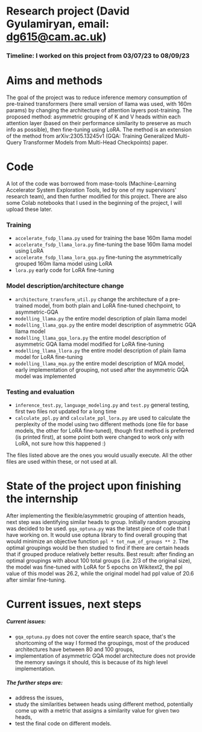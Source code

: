 # Research project (David Gyulamiryan, email: dg615@cam.ac.uk)

### Timeline: I worked on this project from 03/07/23 to 08/09/23

# Aims and methods
The goal of the project was to reduce inference memory consumption of pre-trained transformers (here small version of llama was used, with 160m params) by changing the architecture of attention layers post-training. The proposed method: asymmetric grouping of K and V heads within each attention layer (based on their performance similarity to preserve as much info as possible), then fine-tuning using LoRA. The method is an extension of the method from arXiv:2305.13245v1 (GQA: Training Generalized Multi-Query Transformer Models from Multi-Head Checkpoints) paper.

# Code
A lot of the code was borrowed from mase-tools (Machine-Learning Accelerator System Exploration Tools, led by one of my supervisors' research team), and then further modified for this project. There are also some Colab notebooks that I used in the beginning of the project, I will upload these later.

### Training
- `accelerate_fsdp_llama.py` used for training the base 160m llama model
- `accelerate_fsdp_llama_lora.py` fine-tuning the base 160m llama model using LoRA
- `accelerate_fsdp_llama_lora_gqa.py` fine-tuning the asymmetrically grouped 160m llama model using LoRA
- `lora.py` early code for LoRA fine-tuning

### Model description/architecture change
- `architecture_transform_util.py` change the architecture of a pre-trained model, from both plain and LoRA fine-tuned chechpoint, to asymmetric-GQA
- `modelling_llama.py` the entire model description of plain llama model 
- `modelling_llama_gqa.py` the entire model description of asymmetric GQA llama model
- `modelling_llama_gqa_lora.py` the entire model description of asymmetric GQA llama model modified for LoRA fine-tuning
- `modelling_llama_llora.py` the entire model description of plain llama model for LoRA fine-tuning
- `modelling_llama_mqa.py` the entire model description of MQA model, early implementation of grouping, not used after the asymmetric GQA model was implemented

### Testing and evaluation
- `inference_test.py`, `language_modeling.py` and `test.py` general testing, first two files not updated for a long time
- `calculate_ppl.py` and `calculate_ppl_lora.py` are used to calculate the perplexity of the model using two different methods (one file for base models, the other for LoRA fine-tuned), though first method is preferred (is printed first), at some point both were changed to work only with LoRA, not sure how this happened :)

The files listed above are the ones you would usually execute. All the other files are used within these, or not used at all.

# State of the project upon finishing the internship
After implementing the flexible/asymmetric grouping of attention heads, next step was identifying similar heads to group. Initially random grouping was decided to be used. `gqa_optuna.py` was the latest piece of code that I have working on. It would use optuna library to find overall grouping that would minimize an objective function `ppl * tot_num_of_groups ** 2`. The optimal groupings would be then studied to find if there are certain heads that if grouped produce relatively better results. Best result: after finding an optimal groupings with about 100 total groups (i.e. 2/3 of the original size), the model was fine-tuned with LoRA for 5 epochs on Wikitext2, the ppl value of this model was 26.2, while the original model had ppl value of 20.6 after similar fine-tuning.

# Current issues, next steps 
##### Current issues:
- `gqa_optuna.py` does not cover the entire search space, that's the shortcoming of the way I formed the groupings, most of the produced architectures have between 80 and 100 groups,
- implementation of asymmetric GQA model architecture does not provide the memory savings it should, this is because of its high level implementation.

##### The further steps are:
- address the issues,
- study the similarities between heads using different method, potentially come up with a metric that assigns a similarity value for given two heads,
- test the final code on different models.
